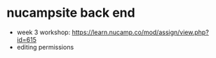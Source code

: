 # nucampsite back end

- week 3 workshop: <https://learn.nucamp.co/mod/assign/view.php?id=615>
- editing permissions
